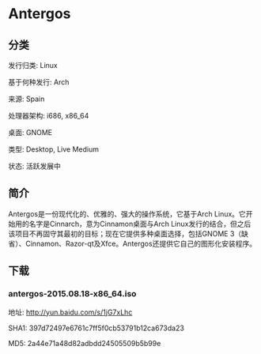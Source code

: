 # Antergos

## 分类

发行归类: Linux

基于何种发行: Arch

来源: Spain

处理器架构: i686, x86_64

桌面: GNOME

类型: Desktop, Live Medium

状态: 活跃发展中

## 简介

Antergos是一份现代化的、优雅的、强大的操作系统，它基于Arch Linux。它开始用的名字是Cinnarch，意为Cinnamon桌面与Arch Linux发行的结合，但之后该项目不再固守其最初的目标；现在它提供多种桌面选择，包括GNOME 3（缺省）、Cinnamon、Razor-qt及Xfce。Antergos还提供它自己的图形化安装程序。

## 下载

### antergos-2015.08.18-x86_64.iso

地址: http://yun.baidu.com/s/1jG7xLhc

SHA1: 397d72497e6761c7ff5f0cb53791b12ca673da23

MD5: 2a44e71a48d82adbdd24505509b5b99e